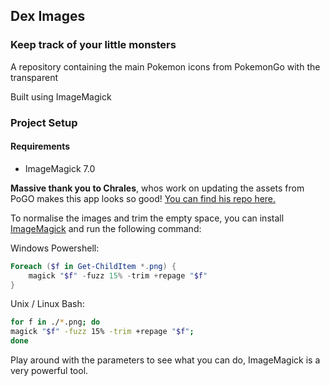 ## Dex Images

### Keep track of your little monsters

A repository containing the main Pokemon icons from PokemonGo with the transparent

Built using ImageMagick

### Project Setup

#### Requirements

* ImageMagick 7.0

**Massive thank you to Chrales**, whos work on updating the assets from PoGO makes this app looks so good! [You can find his repo here.](https://github.com/ZeChrales/PogoAssets)

To normalise the images and trim the empty space, you can install [ImageMagick](https://imagemagick.org/script/download.php) and run the following command:

Windows Powershell:

```Powershell
Foreach ($f in Get-ChildItem *.png) {
    magick "$f" -fuzz 15% -trim +repage "$f"
}
```

Unix / Linux Bash:

```bash
for f in ./*.png; do
magick "$f" -fuzz 15% -trim +repage "$f";
done
```

Play around with the parameters to see what you can do, ImageMagick is a very powerful tool.